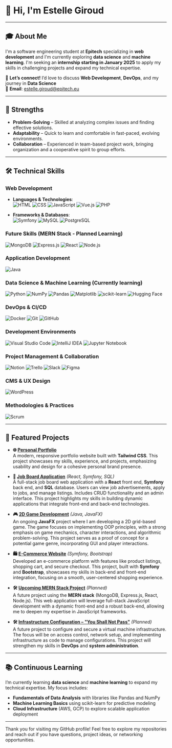 # 👋 Hi, I'm Estelle Giroud

---

## 🎓 About Me

I'm a software engineering student at **Epitech** specializing in **web development** and I'm currently exploring **data science** and **machine learning**. I'm seeking an **internship starting in January 2025** to apply my skills in challenging projects and expand my technical expertise.

💬 **Let’s connect!** I’d love to discuss **Web Development**, **DevOps**, and my journey in **Data Science**  
📧 **Email**: [estelle.giroud@epitech.eu](mailto:estelle.giroud@epitech.eu)

---

## 🌟 Strengths

- **Problem-Solving** – Skilled at analyzing complex issues and finding effective solutions.
- **Adaptability** – Quick to learn and comfortable in fast-paced, evolving environments.
- **Collaboration** – Experienced in team-based project work, bringing organization and a cooperative spirit to group efforts.

---

## 🛠️ Technical Skills

### Web Development
- **Languages & Technologies**:  
  ![HTML](https://img.shields.io/badge/HTML-E34F26?style=for-the-badge&logo=html5&logoColor=white)
  ![CSS](https://img.shields.io/badge/CSS-1572B6?style=for-the-badge&logo=css3&logoColor=white)
  ![JavaScript](https://img.shields.io/badge/JavaScript-F7DF1E?style=for-the-badge&logo=javascript&logoColor=black)
  ![Vue.js](https://img.shields.io/badge/Vue.js-4FC08D?style=for-the-badge&logo=vue.js&logoColor=white)
  ![PHP](https://img.shields.io/badge/PHP-777BB4?style=for-the-badge&logo=php&logoColor=white)
  
- **Frameworks & Databases**:  
  ![Symfony](https://img.shields.io/badge/Symfony-000000?style=for-the-badge&logo=symfony&logoColor=white)
  ![MySQL](https://img.shields.io/badge/MySQL-4479A1?style=for-the-badge&logo=mysql&logoColor=white)
  ![PostgreSQL](https://img.shields.io/badge/PostgreSQL-336791?style=for-the-badge&logo=postgresql&logoColor=white)
  
### Future Skills (MERN Stack - Planned Learning)
  ![MongoDB](https://img.shields.io/badge/MongoDB-47A248?style=for-the-badge&logo=mongodb&logoColor=white)
  ![Express.js](https://img.shields.io/badge/Express.js-000000?style=for-the-badge&logo=express&logoColor=white)
  ![React](https://img.shields.io/badge/React-61DAFB?style=for-the-badge&logo=react&logoColor=black)
  ![Node.js](https://img.shields.io/badge/Node.js-339933?style=for-the-badge&logo=node.js&logoColor=white)

### Application Development
  ![Java](https://img.shields.io/badge/Java-007396?style=for-the-badge&logo=java&logoColor=white)
  <!-- ![Spring](https://img.shields.io/badge/Spring-6DB33F?style=for-the-badge&logo=spring&logoColor=white) -->

### Data Science & Machine Learning (Currently learning)
  ![Python](https://img.shields.io/badge/Python-3776AB?style=for-the-badge&logo=python&logoColor=white)
  ![NumPy](https://img.shields.io/badge/NumPy-013243?style=for-the-badge&logo=numpy&logoColor=white)
  ![Pandas](https://img.shields.io/badge/Pandas-150458?style=for-the-badge&logo=pandas&logoColor=white)
  ![Matplotlib](https://img.shields.io/badge/Matplotlib-3776AB?style=for-the-badge&logo=python&logoColor=white)
  ![scikit-learn](https://img.shields.io/badge/scikit--learn-F7931E?style=for-the-badge&logo=scikit-learn&logoColor=white)
  ![Hugging Face](https://img.shields.io/badge/Hugging%20Face-FFAE33?style=for-the-badge&logo=huggingface&logoColor=white)

### DevOps & CI/CD
  ![Docker](https://img.shields.io/badge/Docker-2496ED?style=for-the-badge&logo=docker&logoColor=white)
  ![Git](https://img.shields.io/badge/Git-F05032?style=for-the-badge&logo=git&logoColor=white)
  ![GitHub](https://img.shields.io/badge/GitHub-181717?style=for-the-badge&logo=github&logoColor=white)

### Development Environments
  ![Visual Studio Code](https://img.shields.io/badge/VS%20Code-007ACC?style=for-the-badge&logo=visual-studio-code&logoColor=white)
  ![IntelliJ IDEA](https://img.shields.io/badge/IntelliJ%20IDEA-000000?style=for-the-badge&logo=intellij-idea&logoColor=white)
  ![Jupyter Notebook](https://img.shields.io/badge/Jupyter-F37626?style=for-the-badge&logo=jupyter&logoColor=white)

### Project Management & Collaboration
  ![Notion](https://img.shields.io/badge/Notion-000000?style=for-the-badge&logo=notion&logoColor=white)
  ![Trello](https://img.shields.io/badge/Trello-0079BF?style=for-the-badge&logo=trello&logoColor=white)
  ![Slack](https://img.shields.io/badge/Slack-4A154B?style=for-the-badge&logo=slack&logoColor=white)
  ![Figma](https://img.shields.io/badge/Figma-F24E1E?style=for-the-badge&logo=figma&logoColor=white)

### CMS & UX Design 
  ![WordPress](https://img.shields.io/badge/WordPress-21759B?style=for-the-badge&logo=wordpress&logoColor=white)

### Methodologies & Practices
  ![Scrum](https://img.shields.io/badge/Scrum-6DB33F?style=for-the-badge&logo=scrum&logoColor=white)

---

## 🚀 Featured Projects

- **🌐 [Personal Portfolio](https://github.com/estelle-giroud/portfolio)**  
  A modern, responsive portfolio website built with **Tailwind CSS**. This project showcases my skills, experience, and projects, emphasizing usability and design for a cohesive personal brand presence.

- **💼 [Job Board Application](https://github.com/estelle-giroud/job-board)** *(React, Symfony, SQL)*  
  A full-stack job board web application with a **React** front end, **Symfony** back end, and **SQL** database. Users can view job advertisements, apply to jobs, and manage listings. Includes CRUD functionality and an admin interface. This project highlights my skills in building dynamic applications that integrate front-end and back-end technologies.

- **🎮 [2D Game Development](https://github.com/estelle-giroud/2d-game)** *(Java, JavaFX)*  
  An ongoing **JavaFX** project where I am developing a 2D grid-based game. The game focuses on implementing OOP principles, with a strong emphasis on game mechanics, character interactions, and algorithmic problem-solving. This project serves as a proof of concept for a potential game genre, incorporating GUI and player interactions.

- **🛍️ [E-Commerce Website](https://github.com/estelle-giroud/e-commerce)** *(Symfony, Bootstrap)*  
  Developed an e-commerce platform with features like product listings, shopping cart, and secure checkout. This project, built with **Symfony** and **Bootstrap**, showcases my skills in back-end and front-end integration, focusing on a smooth, user-centered shopping experience.

- **🛠️ [Upcoming MERN Stack Project](https://github.com/estelle-giroud/mern-project)** *(Planned)*  
  A future project using the **MERN stack** (MongoDB, Express.js, React, Node.js). This web application will leverage full-stack JavaScript development with a dynamic front-end and a robust back-end, allowing me to deepen my expertise in JavaScript frameworks.

- **🛠️ [Infrastructure Configuration – "You Shall Not Pass"](https://github.com/estelle-giroud/infrastructure-setup)** *(Planned)*  
  A future project to configure and secure a virtual machine infrastructure. The focus will be on access control, network setup, and implementing infrastructure as code to manage configurations. This project will strengthen my skills in **DevOps** and **system administration**.

---

## 📚 Continuous Learning

I’m currently learning **data science** and **machine learning** to expand my technical expertise. My focus includes:
- **Fundamentals of Data Analysis** with libraries like Pandas and NumPy
- **Machine Learning Basics** using scikit-learn for predictive modeling
- **Cloud Infrastructure** (AWS, GCP) to explore scalable application deployment

---

Thank you for visiting my GitHub profile! Feel free to explore my repositories and reach out if you have questions, project ideas, or networking opportunities.
